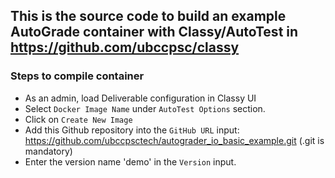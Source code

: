 ## This is the source code to build an example AutoGrade container with Classy/AutoTest in https://github.com/ubccpsc/classy

### Steps to compile container

- As an admin, load Deliverable configuration in Classy UI
- Select `Docker Image Name` under `AutoTest Options` section.
- Click on `Create New Image`
- Add this Github repository into the `GitHub URL` input: https://github.com/ubccpsctech/autograder_io_basic_example.git (.git is mandatory)
- Enter the version name 'demo' in the `Version` input.